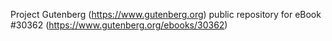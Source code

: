Project Gutenberg (https://www.gutenberg.org) public repository for eBook #30362 (https://www.gutenberg.org/ebooks/30362)
